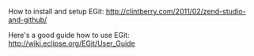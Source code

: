 How to install and setup EGit:
http://clintberry.com/2011/02/zend-studio-and-github/

Here's a good guide how to use EGit:
http://wiki.eclipse.org/EGit/User_Guide